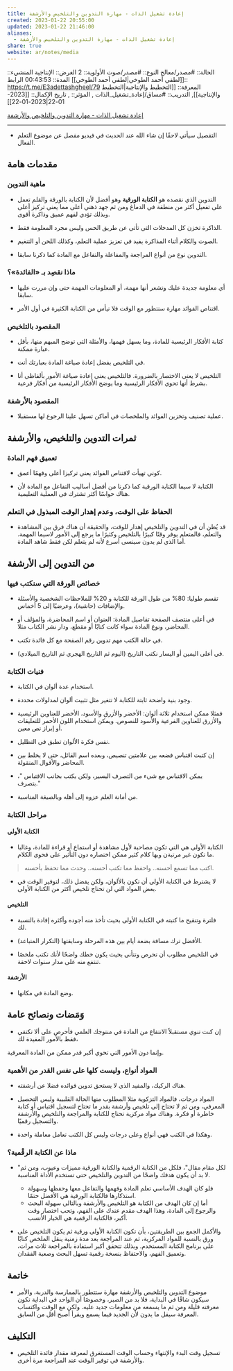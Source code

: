 ```yaml
---
title: إعادة تشغيل الذات - مهارة التدوين والتلخيص والأرشفة
created: 2023-01-22 20:55:00
updated: 2023-01-22 21:46:00
aliases:
  - إعادة تشغيل الذات - مهارة التدوين والتلخيص والأرشفة
share: true
website: ar/notes/media
---
```


الحالة:: #مصدر/معالج
النوع:: #مصدر/صوت
اﻷولوية:: 2
الغرض:: الإنتاجية
المنشيء:: [[لطفي أحمد الطوخي|لطفي أحمد الطوخي]]
المدة:: 00:43:53
الرابط:: <https://t.me/E3adettashgheel/79>
المعرفة:: [[التخطيط واﻹنتاجية|التخطيط واﻹنتاجية]],
التدريب:: #مساق/إعادة_تشغيل_الذات ,
المؤثر:: ,
تاريخ اﻹكمال:: [[2023-01-22|2023-01-22]]

[إعادة تشغيل الذات - مهارة التدوين والتلخيص والأرشفة](https://t.me/E3adettashgheel/79)

---

- التفصيل سيأتي لاحقًا إن شاء الله عند الحديث في فيديو مفصل عن موضوع التعلم الفعال.

## مقدمات هامة

### ماهية التدوين

- التدوين الذي نقصده هو **الكتابة الورقية** وهو أفضل لأن الكتابة بالورقة والقلم تعمل على تفعيل أكثر من منطقة في الدماغ ومن ثم جهد ذهني أعلى مما يعني تركيز أعلى وبذلك تؤدي لفهم عميق وذاكرة أقوى.

- الذاكرة تخزن كل المدخلات التي تأتي عن طريق الحس وليس مجرد المعلومة فقط.

- الصوت والكلام أثناء المذاكرة يفيد في تعزيز عملية التعلم، وكذلك اللحن أو التنغيم.

- التدوين نوع من أنواع المراجعة والمفاعلة والتفاعل مع المادة كما ذكرنا سابقا.

### ماذا نقصِد بـ «الفائدة»؟

- أي معلومة جديدة عليك وتشعر أنها مهمة، أو المعلومات المهمة حتى وإن مررت عليها سابقا.

- اقتناص الفوائد مهارة ستتطور مع الوقت فلا تيأس من الكتابة الكثيرة في أول الأمر.

### المقصود بالتلخيص

- كتابة الأفكار الرئيسية للمادة، وما يسهل فهمها، والأمثلة التي توضح المبهم منها، بأقل عبارة ممكنة.

- في التلخيص يفضل إعادة صياغة المادة بعبارتك أنت.

- التلخيص لا يعني الاختصار بالضرورة. فالتلخيص يعني إعادة صياغة الأمور بألفاظي أنا بشرط أنها تحوي الأفكار الرئيسية وما يوضح الأفكار الرئيسية من أفكار فرعية.

### المقصود بالأرشفة

- عملية تصنيف وتخزين الفوائد والملخصات في أماكن تسهل علينا الرجوع لها مستقبلا.

## ثمرات التدوين والتلخيص، والأرشفة

### تعميق فهم المادة

- كوني تهيأت لاقتناص الفوائد يعني تركيزا أعلى وفهمًا أعمق.

- الكتابة لا سيما الكتابة الورقية كما ذكرنا من أفضل أساليب التفاعل مع المادة ﻷن هناك حواسًا أكثر تشترك في العملية التعليمية.

### الحفاظ على الوقت، وعدم إهدار الوقت المبذول في التعلم

- قد يُظن أن في التدوين والتلخيص إهدار للوقت، والحقيقة أن هناك فرق بين المشاهدة والتعلم، فالمتعلم يوفر وقتًا كبيرًا بالتلخيص وكثيرًا ما يرجع إلى الأمور لاسيما المهمة. أما الذي لم يدون سينسى أسرع لأنه لم يتعلم لكن فقط شاهد المادة.

## من التدوين إلى الأرشفة

### خصائص الورقة التي سنكتب فيها

- تقسم طوليا: 80% من طول الورقة للكتابة و 20% للملاحظات الشخصية والأسئلة والإضافات (حاشية)، وعرضيًا إلى 5 أخماس.

- في أعلى منتصف الصفحة تفاصيل المادة: العنوان أو اسم المحاضرة، والمؤلف أو المحاضر، ونوع المادة سواء كانت كتابًا أو مقطع، ودار نشر الكتاب مثلا.

- في حالة الكتب مهم تدوين رقم الصفحة مع كل فائدة تكتب.

- في أعلى اليمين أو اليسار نكتب التاريخ (اليوم ثم التاريخ الهجري ثم التاريخ الميلادي).

### فنيات الكتابة

- استخدام عدة ألوان في الكتابة.

- وجود بنية واضحة ثابتة للكتابة لا تتغير مثل تثبيت ألوان لمدلولات محددة.

- فمثلا ممكن استخدام ثلاثة ألوان: الأخضر والأزرق والأسود، الأخضر للعناوين الرئيسية والأزرق للعناوين الفرعية والأسود للنصوص. ويمكن استخدام اللون الأحمر للتعليقات أو إبراز نص معين.

- نفس فكرة الألوان تطبق في التظليل.

- إن كتبت اقتباس فضعه بين علامتين تنصيص، وبعده اسم القائل، حتى لا يخلط بين المحاضر والأقوال المنقولة.

- يمكن الاقتباس مع شيء من التصرف اليسير، ولكن يكتب بجانب الاقتباس "، بتصرف."

- من أمانة العلم عزوه إلى أهله وبالصيغة المناسبة.

### مراحل الكتابة

#### الكتابة الأولى

- الكتابة الأولى هي التي تكون مصاحبة لأول مشاهدة أو استماع أو قراءة للمادة، وغالبا ما تكون غير مرتبةن وبها كلام كثير ممكن اختصاره دون التأثير على فحوى الكلام.

> اكتب مما تسمع أحسنه..
> واحفظ مما تكتب أحسنه..
> وحدث مما تحفظ بأحسنه.

- لا يشترط في الكتابة الأولى أن تكون باﻷلوان، ولكن يفضل ذلك، لتوفير الوقت في بعض المواد التي لن تحتاج تلخيص أكثر من الكتابة اﻷولى.

#### التلخيص

- فلترة وتنقيح ما كتبته في الكتابة الأولى بحيث تأخذ منه أجوده وأكثره إفادة بالنسبة لك.

- اﻷفضل ترك مسافة بضعة أيام بين هذه المرحلة وسابقتها (التكرار المتباعد).

- في التلخيص مطلوب أن تحرص وتتأنى بحيث يكون خطك واضحًا لأنك تكتب ملخصًا تنتفع منه على مدار سنوات لاحقة.

#### الأرشفة

- وضع المادة في مكانها.

## وَمَضات ونصائح عامة

- إن كنت تنوي مستقبلاً الانتفاع من المادة في منتوجك العلمي فأحرص على ألا تكتفي فقط بالأمور المفيدة لك،

وإنما دون الأمور التي تحوي أكبر قدر ممكن من المادة المعرفية.

### المواد أنواع، وليست كلها على نفس القدر من الأهمية

- هناك الركيك، والمفيد الذي لا يستحق تدوين فوائده فضلا عن أرشفته.

- المواد درجات، فالمواد التزكوية مثلا المطلوب منها الحالة القلبيبة وليس التحصيل المعرفي، ومن ثم لا تحتاج إلى تلخيص وأرشفة بقدر ما تحتاج لتسجيل اقتباس أو كتابة خاطرة أو فكرة. وهناك مواد مركزية تحتاج للكتابة والمراجعة والتلخيص واﻷرشفة والتسجيل رقميًا.

- وهكذا في الكتب فهي أنواع وعلى درجات وليس كل الكتب تعامل معاملة واحدة.

### ماذا عن الكتابة الرقْمية؟

- "لكل مقام مقال"، فلكل من الكتابة الرقمية والكتابة الورقية مميزات وعيوب، ومن ثم لا بد أن يكون هدفك واضحًا من التدوين والتلخيص حتى تستخدم الأداة المناسبة.

  - فلو كان الهدف الأساسي تعلم المادة وفهمها والتفاعل معها وحفظها وسهولة استذكارها فالكتابة الورقية هي اﻷفضل حتمًا.
  - أما إن كان الهدف من الكتابة هو التلخيص والأرشفة وبالتالي سهولة البحث والرجوع إلى المادة، وهذا الهدف مقدم عندك على الفهم، وتحب اختصار وقت أكبر، فالكتابة الرقمية هي الخيار اﻷنسب.

- والأكمل الجمع بين الطريقتين، بأن تكون الكتابة الأولى ورقية ثم يكون التلخيص على ورق بالنسبة للمواد المركزية، ثم عند المراجعة بعد مدة زمنية ينقل الملخص كتابًا على برنامج الكتابة المستخدم. وبذلك تتحقق أكبر استفادة بالمراجعة ثلاث مرات، وتعميق الفهم، والاحتفاظ بنسخة رقمية تسهل البحث وصعبة الفقدان.

## خاتمة

- موضوع التدوين والتلخيص والأرشفة مهارة ستتطور بالممارسة والدربة، والأمر سيكون شاقًا في البداية، فلا بد من الصبر، وخصوصًا أن الواحد في البداية تكون معرفته قليلة ومن ثم ما يسمعه من معلومات جديد عليه. ولكن مع الوقت واكتساب المعرفة سيقل ما يدون لأن الجديد فيما يسمع ويقرأ أصبح أقل من السابق.

## التكليف

- تسجيل وقت البدء والإنتهاء وحساب الوقت المستغرق لمعرفة مقدار فائدة التلخيص والأرشفة في توفير الوقت عند المراجعة مرة أخرى.
